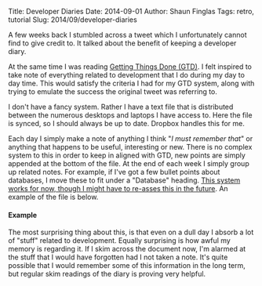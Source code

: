Title: Developer Diaries
Date: 2014-09-01
Author: Shaun Finglas
Tags: retro, tutorial
Slug: 2014/09/developer-diaries

A few weeks back I stumbled across a tweet which I unfortunately cannot
find to give credit to. It talked about the benefit of keeping a
developer diary.

At the same time I was reading [Getting Things Done
(GTD)](http://www.amazon.co.uk/Getting-Things-Done-Stress-free-Productivity/dp/0749922648).
I felt inspired to take note of everything related to development that I
do during my day to day time. This would satisfy the criteria I had for
my GTD system, along with trying to emulate the success the original
tweet was referring to.

I don't have a fancy system. Rather I have a text file that is
distributed between the numerous desktops and laptops I have access to.
Here the file is synced, so I should always be up to date. Dropbox
handles this for me.

Each day I simply make a note of anything I think "*I must remember
that*" or anything that happens to be useful, interesting or new. There
is no complex system to this in order to keep in aligned with GTD, new
points are simply appended at the bottom of the file. At the end of each
week I simply group up related notes. For example, if I've got a few
bullet points about databases, I move these to fit under a "Database"
heading. [This system works for now, though I might have to re-asses
this in the
future](http://blog.shaunfinglas.co.uk/2016/02/why-you-need-developer-diary.html).
An example of the file is below.

#### Example

<script src="https://gist.github.com/Finglas/7fd33b6aa2738f293c91.js"></script>
The most surprising thing about this, is that even on a dull day I
absorb a lot of "stuff" related to development. Equally surprising is
how awful my memory is regarding it. If I skim across the document now,
I'm alarmed at the stuff that I would have forgotten had I not taken a
note. It's quite possible that I would remember some of this information
in the long term, but regular skim readings of the diary is proving very
helpful.